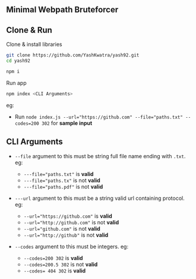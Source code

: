 ## Minimal Webpath Bruteforcer

## Clone & Run

Clone & install libraries
```bash
git clone https://github.com/YashKwatra/yash92.git
cd yash92

npm i
```

Run app
```bash
npm index <CLI Arguments>
```

eg:
- Run ```node index.js --url="https://github.com" --file="paths.txt" --codes=200 302``` for **sample input**

## CLI Arguments
- ```--file``` argument to this must be string full file name ending with ```.txt```. eg: 
    - ```---file="paths.txt"``` is **valid**
    - ```---file="paths.tx"``` is not **valid**
    - ```---file="paths.pdf"``` is not **valid**

- ```---url``` argument to this must be a string valid url containing protocol. eg: 
    - ```--url="https://github.com"``` is **valid**
    - ```--url="http://github.com"``` is not **valid**
    - ```--url="github.com"``` is not **valid**
    - ```--url="http://github"``` is not **valid**

- ```--codes``` argument to this must be integers. eg:  
    - ```--codes=200 302``` is **valid**
    - ```--codes=200.5 302``` is not **valid**
    - ```--codes= 404 302``` is **valid**
